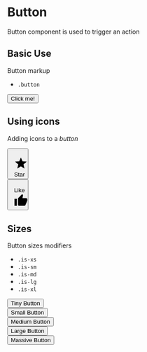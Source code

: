 # Button

Button component is used to trigger an action

## Basic Use

Button markup

- `.button`

<snippeter>
<pre>
<button class="button">Click me!</button>
</pre>
</snippeter>

## Using icons

Adding icons to a _button_

<snippeter>
<pre>
<button class="button">
  <svg viewBox="0 0 24 24" class="icon">
    <path d="M12,17.27L18.18,21L16.54,13.97L22,9.24L14.81,8.62L12,2L9.19,8.62L2,9.24L7.45,13.97L5.82,21L12,17.27Z" />
  </svg>
  <span>Star</span>
</button>
<button class="button">
  <span>Like</span>
  <svg viewBox="0 0 24 24" class="icon">
    <path d="M23,10C23,8.89 22.1,8 21,8H14.68L15.64,3.43C15.66,3.33 15.67,3.22 15.67,3.11C15.67,2.7 15.5,2.32 15.23,2.05L14.17,1L7.59,7.58C7.22,7.95 7,8.45 7,9V19A2,2 0 0,0 9,21H18C18.83,21 19.54,20.5 19.84,19.78L22.86,12.73C22.95,12.5 23,12.26 23,12V10M1,21H5V9H1V21Z" />
  </svg>
</button>
</pre>
</snippeter>

## Sizes

Button sizes modifiers

- `.is-xs`
- `.is-sm`
- `.is-md`
- `.is-lg`
- `.is-xl`

<snippeter>
<pre>
<button class="button is-xs">Tiny Button</button>
<button class="button is-sm">Small Button</button>
<button class="button is-md">Medium Button</button>
<button class="button is-lg">Large Button</button>
<button class="button is-xl">Massive Button</button>
</pre>
</snippeter>

